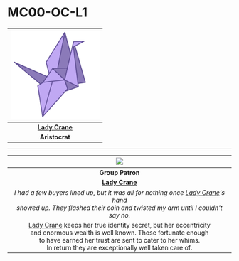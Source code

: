 # MC00-OC-L1

| <img src="https://raw.githubusercontent.com/jesskelsall/astarus-images/main/symbols/0a3f94c00979155f.png" height="200" /> |
|:---:|
| **[Lady Crane](../../organisations/lady-crane.md)** |
| **Aristocrat** |

---

| <img src="../../../images/card-icons/lady-crane.png" height="60" /> |
|:---:|
| **Group Patron** |
| **[Lady Crane](../../organisations/lady-crane.md)** |
| *I had a few buyers lined up, but it was all for nothing once [Lady Crane](../../organisations/lady-crane.md)'s hand<br>showed up. They flashed their coin and twisted my arm until I couldn't say no.* |
| [Lady Crane](../../organisations/lady-crane.md) keeps her true identity secret, but her eccentricity<br>and enormous wealth is well known. Those fortunate enough<br>to have earned her trust are sent to cater to her whims.<br>In return they are exceptionally well taken care of. |
